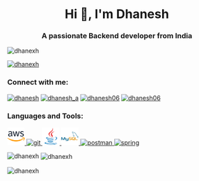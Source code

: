 <h1 align="center">Hi 👋, I'm Dhanesh</h1>
<h3 align="center">A passionate Backend developer from India</h3>

<p align="left"> <img src="https://komarev.com/ghpvc/?username=dhanexh&label=Profile%20views&color=0e75b6&style=flat" alt="dhanexh" /> </p>

<p align="left"> <a href="https://github.com/ryo-ma/github-profile-trophy"><img src="https://github-profile-trophy.vercel.app/?username=dhanexh" alt="dhanexh" /></a> </p>

<h3 align="left">Connect with me:</h3>
<p align="left">
<a href="https://linkedin.com/in/dhanesh" target="blank"><img align="center" src="https://raw.githubusercontent.com/rahuldkjain/github-profile-readme-generator/master/src/images/icons/Social/linked-in-alt.svg" alt="dhanesh" height="30" width="40" /></a>
<a href="https://instagram.com/dhanesh_a" target="blank"><img align="center" src="https://raw.githubusercontent.com/rahuldkjain/github-profile-readme-generator/master/src/images/icons/Social/instagram.svg" alt="dhanesh_a" height="30" width="40" /></a>
<a href="https://www.hackerrank.com/dhanesh06" target="blank"><img align="center" src="https://raw.githubusercontent.com/rahuldkjain/github-profile-readme-generator/master/src/images/icons/Social/hackerrank.svg" alt="dhanesh06" height="30" width="40" /></a>
<a href="https://www.leetcode.com/dhanesh06" target="blank"><img align="center" src="https://raw.githubusercontent.com/rahuldkjain/github-profile-readme-generator/master/src/images/icons/Social/leet-code.svg" alt="dhanesh06" height="30" width="40" /></a>
</p>

<h3 align="left">Languages and Tools:</h3>
<p align="left"> <a href="https://aws.amazon.com" target="_blank" rel="noreferrer"> <img src="https://raw.githubusercontent.com/devicons/devicon/master/icons/amazonwebservices/amazonwebservices-original-wordmark.svg" alt="aws" width="40" height="40"/> </a> <a href="https://git-scm.com/" target="_blank" rel="noreferrer"> <img src="https://www.vectorlogo.zone/logos/git-scm/git-scm-icon.svg" alt="git" width="40" height="40"/> </a> <a href="https://www.java.com" target="_blank" rel="noreferrer"> <img src="https://raw.githubusercontent.com/devicons/devicon/master/icons/java/java-original.svg" alt="java" width="40" height="40"/> </a> <a href="https://www.mysql.com/" target="_blank" rel="noreferrer"> <img src="https://raw.githubusercontent.com/devicons/devicon/master/icons/mysql/mysql-original-wordmark.svg" alt="mysql" width="40" height="40"/> </a> <a href="https://postman.com" target="_blank" rel="noreferrer"> <img src="https://www.vectorlogo.zone/logos/getpostman/getpostman-icon.svg" alt="postman" width="40" height="40"/> </a> <a href="https://spring.io/" target="_blank" rel="noreferrer"> <img src="https://www.vectorlogo.zone/logos/springio/springio-icon.svg" alt="spring" width="40" height="40"/> </a> </p>

<p><img align="left" src="https://github-readme-stats.vercel.app/api/top-langs?username=dhanexh&show_icons=true&locale=en&layout=compact" alt="dhanexh" /></p>

<p>&nbsp;<img align="center" src="https://github-readme-stats.vercel.app/api?username=dhanexh&show_icons=true&locale=en" alt="dhanexh" /></p>

<p><img align="center" src="https://github-readme-streak-stats.herokuapp.com/?user=dhanexh&" alt="dhanexh" /></p>

